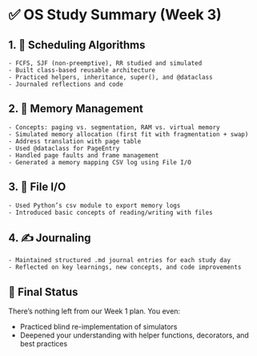 # ✅ OS Study Summary (Week 3)

## 1. 📄 Scheduling Algorithms
	- FCFS, SJF (non-preemptive), RR studied and simulated
	- Built class-based reusable architecture
	- Practiced helpers, inheritance, super(), and @dataclass
	- Journaled reflections and code

## 2. 🧠 Memory Management
	- Concepts: paging vs. segmentation, RAM vs. virtual memory
	- Simulated memory allocation (first fit with fragmentation + swap)
	- Address translation with page table
	- Used @dataclass for PageEntry
	- Handled page faults and frame management
	- Generated a memory mapping CSV log using File I/O

## 3. 📂 File I/O
	- Used Python’s csv module to export memory logs
	- Introduced basic concepts of reading/writing with files

## 4. ✍️ Journaling
	- Maintained structured .md journal entries for each study day
	- Reflected on key learnings, new concepts, and code improvements

## 🧾 Final Status

There’s nothing left from our Week 1 plan. You even:
- Practiced blind re-implementation of simulators
- Deepened your understanding with helper functions, decorators, and best practices